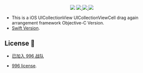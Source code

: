 <p align="center">
    <img src="logo.jpg"/>

<a href="#">
        <img src="https://img.shields.io/badge/platform-iOS-red.svg">
    </a>

<a href="#">
        <img src="https://img.shields.io/badge/language-Objective--C-orange.svg">
    </a>
    
<a href="#">
        <img src="https://img.shields.io/badge/support-iOS%207%2B%20-blue.svg?style=flat">
    </a>
    
</p>

- This is a iOS UICollectionView UICollectionViewCell drag again arrangement framework Objective-C Version.
- [Swift Version](https://github.com/liangdahong/BMDragCellCollectionView-Swift).

## License 📄

- [已加入 996 战队](https://github.com/996icu/996.ICU)

- [996 license](LICENSE).
